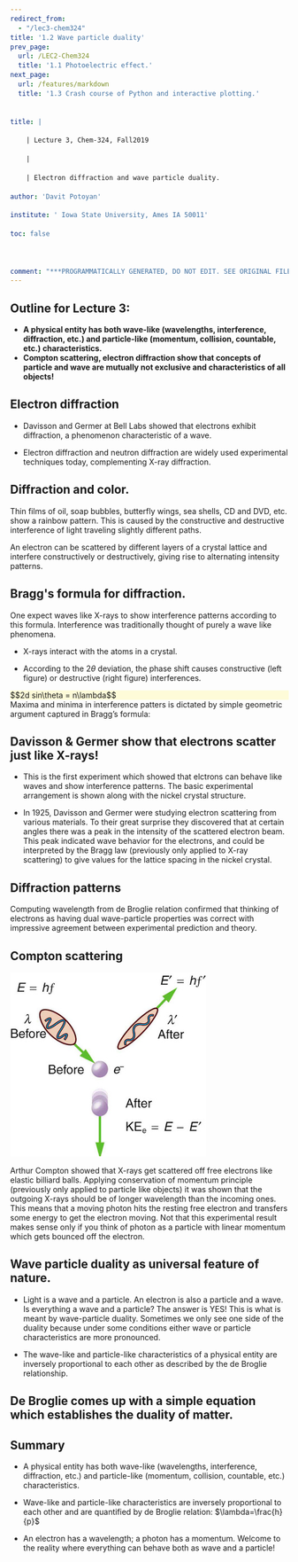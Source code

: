 ```yaml
---
redirect_from:
  - "/lec3-chem324"
title: '1.2 Wave particle duality'
prev_page:
  url: /LEC2-Chem324
  title: '1.1 Photoelectric effect.'
next_page:
  url: /features/markdown
  title: '1.3 Crash course of Python and interactive plotting.'


title: |

    | Lecture 3, Chem-324, Fall2019

	|

    | Electron diffraction and wave particle duality.

author: 'Davit Potoyan'

institute: ' Iowa State University, Ames IA 50011'

toc: false



comment: "***PROGRAMMATICALLY GENERATED, DO NOT EDIT. SEE ORIGINAL FILES IN /content***"
---
```


## Outline for Lecture 3: 

- **A physical entity has both wave-like (wavelengths, interference, diffraction, etc.) and particle-like (momentum, collision, countable, etc.) characteristics.**
- **Compton scattering, electron diffraction show that concepts of particle and wave are mutually not exclusive and characteristics of all objects!**



## Electron diffraction

- Davisson and Germer at Bell Labs showed that electrons exhibit diffraction, a phenomenon characteristic of a wave.

- Electron diffraction and neutron diffraction are widely used experimental techniques today, complementing X-ray diffraction.


## Diffraction and color. 

Thin films of oil, soap bubbles, butterfly wings, sea shells, CD and DVD, etc. show a rainbow pattern. This is caused by the constructive and destructive interference of light traveling slightly different paths.

An electron can be scattered by different layers of a crystal lattice and interfere constructively or destructively, giving rise to alternating intensity patterns. 

## Bragg's formula for diffraction. 

One expect waves like X-rays to show interference patterns according to this formula. Interference was traditionally thought of purely a wave like phenomena. 

- X-rays interact with the atoms in a crystal.

- According to the $2\theta$ deviation, the phase shift causes constructive (left figure) or destructive (right figure) interferences.

<div style="background-color: #fefbd8">
$$2d sin\theta = n\lambda$$
</div>
Maxima and minima in interference patters is dictated by simple geometric  argument captured in Bragg’s formula: 
 
## Davisson & Germer show that electrons scatter just like X-rays!

- This is the first experiment which showed that elctrons can behave like waves and show interference patterns. The basic experimental arrangement is shown along with the nickel crystal structure. 

- In 1925, Davisson and Germer were studying electron scattering from various materials. To their great surprise they discovered that at certain angles there was a peak in the intensity of the scattered electron beam. This peak indicated wave behavior for the electrons, and could be interpreted by the Bragg law (previously only applied to X-ray scattering) to give values for the lattice spacing in the nickel crystal. 

## Diffraction patterns

Computing wavelength from de Broglie relation confirmed that thinking of electrons as having dual wave-particle properties was correct with impressive agreement between experimental prediction and theory. 

## Compton scattering

![](./images/lec3_compton.jpeg)

Arthur Compton showed that X-rays get scattered off free electrons like elastic billiard balls. Applying conservation of momentum principle (previously only applied to particle like objects) it was shown that the outgoing X-rays should be of longer wavelength than the incoming ones. This means that a moving photon hits the resting free electron and transfers some energy to get the electron moving. Not that this experimental result makes sense only if you think of photon as a particle with linear momentum which gets bounced off the electron.


## Wave particle duality as universal feature of nature. 

- Light is a wave and a particle. An electron is also a particle and a wave. Is everything a wave and a particle? The answer is YES! This is what is meant by wave-particle duality.  Sometimes we only see one side of the duality because under some conditions either wave or particle characteristics are more pronounced. 

- The wave-like and particle-like characteristics of a physical entity are inversely proportional to each other as described by the de Broglie relationship.

## De Broglie comes up with a simple equation which establishes the duality of matter. 



## Summary

- A physical entity has both wave-like (wavelengths, interference, diffraction, etc.) and particle-like (momentum, collision, countable, etc.) characteristics.

- Wave-like and particle-like characteristics are inversely proportional to each other and are quantified by de Broglie relation: $\lambda=\frac{h}{p}$

- An electron has a wavelength; a photon has a momentum. Welcome to the reality where everything can behave both as wave and a particle!

